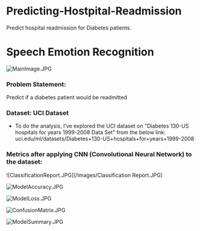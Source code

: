 # Predicting-Hostpital-Readmission
Predict hospital readmission for Diabetes patients. 

# Speech Emotion Recognition

![MainImage.JPG](/Images/MainImage.JPG)


### Problem Statement: 
Predict if a diabetes patient would be readmitted 


### Dataset: UCI Dataset
* To do the analysis, I’ve explored the UCI dataset on "Diabetes 130-US hospitals for years 1999-2008 Data Set" from the below link:
uci.edu/ml/datasets/Diabetes+130-US+hospitals+for+years+1999-2008 

### Metrics after applying CNN (Convolutional Neural Network) to the dataset:

![ClassificationReport.JPG](/Images/Classification Report.JPG) 

![ModelAccuracy.JPG](/Images/ModelAccuracy.JPG)

![ModelLoss.JPG](/Images/ModelLoss.JPG)

![ConfusionMatrix.JPG](/Images/ConfusionMatrix.JPG)

![ModelSummary.JPG](/Images/ModelSummary.JPG)
